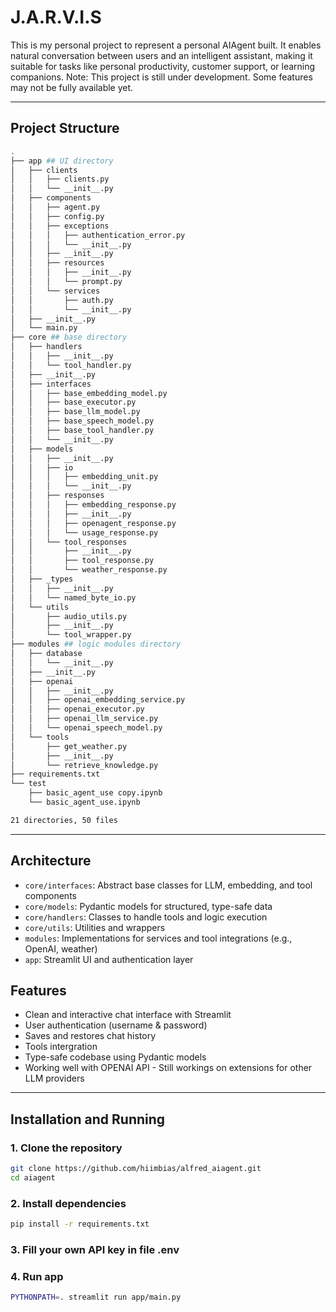 # J.A.R.V.I.S

This is my personal project to represent a personal AIAgent built. It enables natural conversation between users and an intelligent assistant, making it suitable for tasks like personal productivity, customer support, or learning companions. 
Note: This project is still under development. Some features may not be fully available yet.

---

## Project Structure
```bash
.
├── app ## UI directory
│   ├── clients
│   │   ├── clients.py
│   │   └── __init__.py
│   ├── components
│   │   ├── agent.py
│   │   ├── config.py
│   │   ├── exceptions
│   │   │   ├── authentication_error.py
│   │   │   └── __init__.py
│   │   ├── __init__.py
│   │   ├── resources
│   │   │   ├── __init__.py
│   │   │   └── prompt.py
│   │   └── services
│   │       ├── auth.py
│   │       └── __init__.py
│   ├── __init__.py
│   └── main.py
├── core ## base directory
│   ├── handlers
│   │   ├── __init__.py
│   │   └── tool_handler.py
│   ├── __init__.py
│   ├── interfaces
│   │   ├── base_embedding_model.py
│   │   ├── base_executor.py
│   │   ├── base_llm_model.py
│   │   ├── base_speech_model.py
│   │   ├── base_tool_handler.py
│   │   └── __init__.py
│   ├── models
│   │   ├── __init__.py
│   │   ├── io
│   │   │   ├── embedding_unit.py
│   │   │   └── __init__.py
│   │   ├── responses
│   │   │   ├── embedding_response.py
│   │   │   ├── __init__.py
│   │   │   ├── openagent_response.py
│   │   │   └── usage_response.py
│   │   └── tool_responses
│   │       ├── __init__.py
│   │       ├── tool_response.py
│   │       └── weather_response.py
│   ├── _types
│   │   ├── __init__.py
│   │   └── named_byte_io.py
│   └── utils
│       ├── audio_utils.py
│       ├── __init__.py
│       └── tool_wrapper.py
├── modules ## logic modules directory
│   ├── database
│   │   └── __init__.py
│   ├── __init__.py
│   ├── openai
│   │   ├── __init__.py
│   │   ├── openai_embedding_service.py
│   │   ├── openai_executor.py
│   │   ├── openai_llm_service.py
│   │   └── openai_speech_model.py
│   └── tools
│       ├── get_weather.py
│       ├── __init__.py
│       └── retrieve_knowledge.py
├── requirements.txt
└── test
    ├── basic_agent_use copy.ipynb
    └── basic_agent_use.ipynb

21 directories, 50 files
```

---

## Architecture
- `core/interfaces`: Abstract base classes for LLM, embedding, and tool components  
- `core/models`: Pydantic models for structured, type-safe data  
- `core/handlers`: Classes to handle tools and logic execution  
- `core/utils`: Utilities and wrappers  
- `modules`: Implementations for services and tool integrations (e.g., OpenAI, weather)  
- `app`: Streamlit UI and authentication layer  

## Features

- Clean and interactive chat interface with Streamlit
- User authentication (username & password)
- Saves and restores chat history
- Tools intergration
- Type-safe codebase using Pydantic models  
- Working well with OPENAI API - Still workings on extensions for other LLM providers

---

## Installation and Running
### 1. Clone the repository

```bash
git clone https://github.com/hiimbias/alfred_aiagent.git
cd aiagent
```

### 2. Install dependencies
```bash
pip install -r requirements.txt
```

### 3. Fill your own API key in file .env

### 4. Run app
```bash
PYTHONPATH=. streamlit run app/main.py
```


